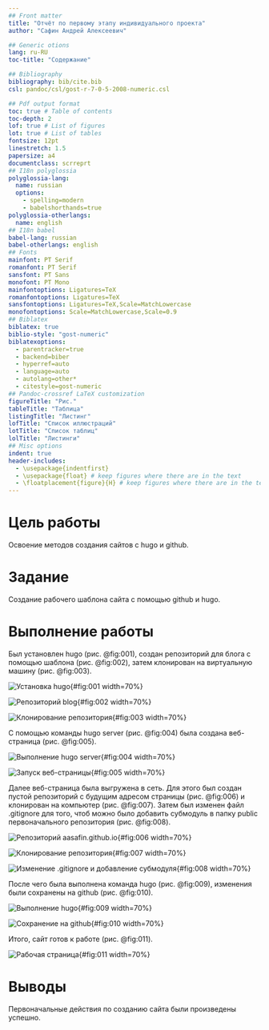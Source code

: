```yaml
---
## Front matter
title: "Отчёт по первому этапу индивидуального проекта"
author: "Сафин Андрей Алексеевич"

## Generic otions
lang: ru-RU
toc-title: "Содержание"

## Bibliography
bibliography: bib/cite.bib
csl: pandoc/csl/gost-r-7-0-5-2008-numeric.csl

## Pdf output format
toc: true # Table of contents
toc-depth: 2
lof: true # List of figures
lot: true # List of tables
fontsize: 12pt
linestretch: 1.5
papersize: a4
documentclass: scrreprt
## I18n polyglossia
polyglossia-lang:
  name: russian
  options:
	- spelling=modern
	- babelshorthands=true
polyglossia-otherlangs:
  name: english
## I18n babel
babel-lang: russian
babel-otherlangs: english
## Fonts
mainfont: PT Serif
romanfont: PT Serif
sansfont: PT Sans
monofont: PT Mono
mainfontoptions: Ligatures=TeX
romanfontoptions: Ligatures=TeX
sansfontoptions: Ligatures=TeX,Scale=MatchLowercase
monofontoptions: Scale=MatchLowercase,Scale=0.9
## Biblatex
biblatex: true
biblio-style: "gost-numeric"
biblatexoptions:
  - parentracker=true
  - backend=biber
  - hyperref=auto
  - language=auto
  - autolang=other*
  - citestyle=gost-numeric
## Pandoc-crossref LaTeX customization
figureTitle: "Рис."
tableTitle: "Таблица"
listingTitle: "Листинг"
lofTitle: "Список иллюстраций"
lotTitle: "Список таблиц"
lolTitle: "Листинги"
## Misc options
indent: true
header-includes:
  - \usepackage{indentfirst}
  - \usepackage{float} # keep figures where there are in the text
  - \floatplacement{figure}{H} # keep figures where there are in the text
---
```


# Цель работы

Освоение методов создания сайтов с hugo и github. 

# Задание

Создание рабочего шаблона сайта с помощью github и hugo.

# Выполнение работы

Был установлен hugo (рис. @fig:001), создан репозиторий для блога с помощью шаблона (рис. @fig:002), затем клонирован на виртуальную машину  (рис. @fig:003).

![Установка hugo](image/001.png){#fig:001 width=70%}

![Репозиторий blog](image/002.png){#fig:002 width=70%}

![Клонирование репозитория](image/003.png){#fig:003 width=70%}

С помощью команды hugo server (рис. @fig:004) была создана веб-страница  (рис. @fig:005).

![Выполнение hugo server](image/004.png){#fig:004 width=70%}

![Запуск веб-страницы](image/005.png){#fig:005 width=70%}

Далее веб-страница была выгружена в сеть. Для этого был создан пустой репозиторий с будущим адресом страницы (рис. @fig:006) и клонирован на компьютер (рис. @fig:007). Затем был изменен файл .gitignore для того, чтоб можно было добавить субмодуль в папку public первоначального репозитория (рис. @fig:008).

![Репозиторий aasafin.github.io](image/006.png){#fig:006 width=70%}

![Клонирование репозитория](image/007.png){#fig:007 width=70%}

![Изменение .gitignore и добавление субмодуля](image/008.png){#fig:008 width=70%}

После чего была выполнена команда hugo (рис. @fig:009), изменения были сохранены на github (рис. @fig:010).

![Выполнение hugo](image/009.png){#fig:009 width=70%}

![Сохранение на github](image/010.png){#fig:010 width=70%}

Итого, сайт готов к работе (рис. @fig:011).

![Рабочая страница](image/011.png){#fig:011 width=70%}

# Выводы

Первоначальные действия по созданию сайта были произведены успешно.
